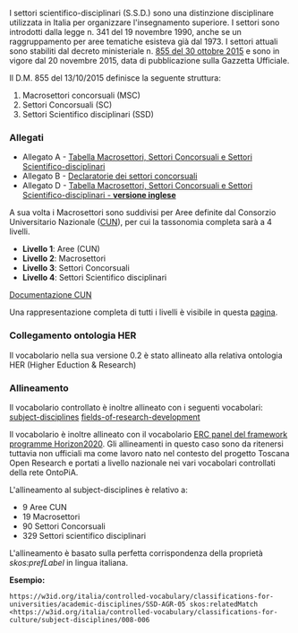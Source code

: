 I settori scientifico-disciplinari (S.S.D.) sono una distinzione disciplinare utilizzata in Italia per organizzare l'insegnamento superiore.
I settori sono introdotti dalla legge n. 341 del 19 novembre 1990, anche se un raggruppamento per aree tematiche esisteva già dal 1973.
I settori attuali sono stabiliti dal decreto ministeriale n. [855 del 30 ottobre 2015](http://attiministeriali.miur.it/anno-2015/ottobre/dm-30102015.aspx) e sono in vigore dal 20 novembre 2015, data di pubblicazione sulla Gazzetta Ufficiale.

Il D.M. 855 del 13/10/2015 definisce la seguente struttura:

1) Macrosettori concorsuali (MSC)
2) Settori Concorsuali (SC)
3) Settori Scientifico disciplinari (SSD)

### Allegati
* Allegato A - [Tabella Macrosettori, Settori Concorsuali e Settori Scientifico-disciplinari](http://attiministeriali.miur.it/media/265754/allegato_a.pdf)
* Allegato B - [Declaratorie dei settori concorsuali](http://attiministeriali.miur.it/media/265757/allegato_b.pdf)
* Allegato D - [Tabella Macrosettori, Settori Concorsuali e Settori Scientifico-disciplinari - **versione inglese**](http://attiministeriali.miur.it/media/265763/allegato_d.pdf)

A sua volta i Macrosettori sono suddivisi per Aree definite dal Consorzio Universitario Nazionale ([CUN](https://www.cun.it)), per cui la tassonomia completa sarà a 4 livelli.

* **Livello 1**: Aree (CUN)
* **Livello 2**: Macrosettori
* **Livello 3**: Settori Concorsuali
* **Livello 4**: Settori Scientifico disciplinari

[Documentazione CUN](https://www.cun.it/uploads/4079/Allegato_CAcademicFieldsandDisciplines.pdf?v=)

Una rappresentazione completa di tutti i livelli è visibile in questa [pagina](https://it.wikipedia.org/wiki/Settore_scientifico-disciplinare).

### Collegamento ontologia HER
Il vocabolario nella sua versione 0.2 è stato allineato alla relativa ontologia HER (Higher Eduction & Research)

### Allineamento

Il vocabolario controllato è inoltre allineato con i seguenti vocabolari:
[subject-disciplines](https://github.com/italia/dati-semantic-assets/tree/master/VocabolariControllati/classifications-for-culture/subject-disciplines)
[fields-of-research-development](https://github.com/italia/dati-semantic-assets/tree/master/VocabolariControllati/classifications-for-her/fields-of-research-development)

Il vocabolario è inoltre allineato con il vocabolario [ERC panel del framework programme Horizon2020](https://w3id.org/italia/controlled-vocabulary/classifications-for-her/erc-panel-h2020-fp). Gli allineamenti in questo caso sono da ritenersi tuttavia non ufficiali ma come lavoro nato nel contesto del progetto Toscana Open Research e portati a livello nazionale nei vari vocabolari controllati della rete OntoPiA.

L'allineamento al subject-disciplines è relativo a:

* 9 Aree CUN
* 19 Macrosettori
* 90 Settori Concorsuali
* 329 Settori scientifico disciplinari

L'allineamento è basato sulla perfetta corrispondenza della proprietà *skos:prefLabel* in lingua italiana.

**Esempio:**

`https://w3id.org/italia/controlled-vocabulary/classifications-for-universities/academic-disciplines/SSD-AGR-05
skos:relatedMatch <https://w3id.org/italia/controlled-vocabulary/classifications-for-culture/subject-disciplines/008-006`
